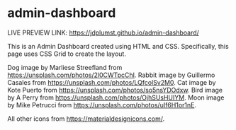 # admin-dashboard

LIVE PREVIEW LINK: https://jdplumst.github.io/admin-dashboard/

This is an Admin Dashboard created using HTML and CSS. Specifically, this page uses CSS Grid to create the layout.

Dog image by Marliese Streefland from https://unsplash.com/photos/2l0CWTpcChI.
Rabbit image by Guillermo Casales from https://unsplash.com/photos/LQfcolSv2M0.
Cat image by Kote Puerto from https://unsplash.com/photos/so5nsYDOdxw.
Bird image by A Perry from https://unsplash.com/photos/OjhSUsHUIYM.
Moon image by Mike Petrucci from https://unsplash.com/photos/uIf6H1or1nE.

All other icons from https://materialdesignicons.com/.